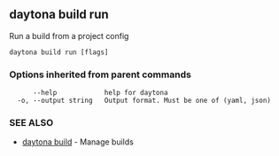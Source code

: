 ## daytona build run

Run a build from a project config

```
daytona build run [flags]
```

### Options inherited from parent commands

```
      --help            help for daytona
  -o, --output string   Output format. Must be one of (yaml, json)
```

### SEE ALSO

* [daytona build](daytona_build.md)	 - Manage builds

